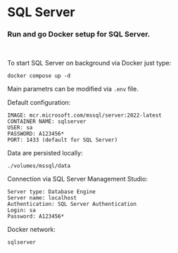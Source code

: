 # SQL Server
### Run and go Docker setup for SQL Server.

<br />

To start SQL Server on background via Docker just type:
```
docker compose up -d
```

Main parametrs can be modified via `.env` file.


Default configuration:
```
IMAGE: mcr.microsoft.com/mssql/server:2022-latest
CONTAINER NAME: sqlserver
USER: sa
PASSWORD: A123456*
PORT: 1433 (default for SQL Server)
```

Data are persisted locally:
```
./volumes/mssql/data
```

Connection via SQL Server Management Studio:
```
Server type: Database Engine
Server name: localhost
Authentication: SQL Server Authentication
Login: sa
Password: A123456*
```

Docker network:
```
sqlserver
```